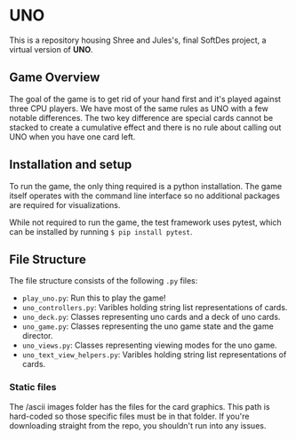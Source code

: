 # UNO

This is a repository housing Shree and Jules's, final SoftDes project, a virtual version of **UNO**.

## Game Overview
The goal of the game is to get rid of your hand first and it's played against three CPU players. We have most of the same rules as UNO with a few notable differences. The two key difference are special cards cannot be stacked to create a cumulative effect and there is no rule about calling out UNO when you have one card left.

## Installation and setup
To run the game, the only thing required is a python installation. The game itself operates with the command line interface so no additional packages are required for visualizations.

While not required to run the game, the test framework uses pytest, which can be installed by running `$ pip install pytest`.

## File Structure
The file structure consists of the following `.py` files:
* `play_uno.py`: Run this to play the game!
* `uno_controllers.py`: Varibles holding string list representations of cards.
* `uno_deck.py`: Classes representing uno cards and a deck of uno cards.
* `uno_game.py`: Classes representing the uno game state and the game director.
* `uno_views.py`: Classes representing viewing modes for the uno game.
* `uno_text_view_helpers.py`: Varibles holding string list representations of cards.

### Static files

The /ascii images folder has the files for the card graphics. This path is hard-coded so those specific files must be in that folder. If you're downloading straight from the repo, you shouldn't run into any issues.
